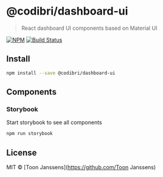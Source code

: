 # @codibri/dashboard-ui

> React dashboard UI components based on Material UI

[![NPM](https://img.shields.io/npm/v/@codibri/dashboard-ui.svg)](https://www.npmjs.com/package/@codibri/dashboard-ui) [![Build Status](https://travis-ci.com/Codibri-BV/dashboard-ui.svg?branch=main)](https://travis-ci.com/Codibri-BV/dashboard-ui)

## Install

```bash
npm install --save @codibri/dashboard-ui
```

## Components

### Storybook

Start storybook to see all components

```bash
npm run storybook
```

## License

MIT © [Toon Janssens](https://github.com/Toon Janssens)
